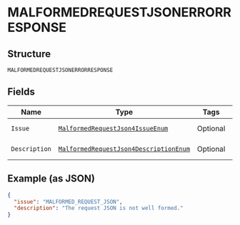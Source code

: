 
# MALFORMEDREQUESTJSONERRORRESPONSE

## Structure

`MALFORMEDREQUESTJSONERRORRESPONSE`

## Fields

| Name | Type | Tags | Description | Getter | Setter |
|  --- | --- | --- | --- | --- | --- |
| `Issue` | [`MalformedRequestJson4IssueEnum`](../../doc/models/malformed-request-json-4-issue-enum.md) | Optional | - | MalformedRequestJson4IssueEnum getIssue() | setIssue(MalformedRequestJson4IssueEnum issue) |
| `Description` | [`MalformedRequestJson4DescriptionEnum`](../../doc/models/malformed-request-json-4-description-enum.md) | Optional | - | MalformedRequestJson4DescriptionEnum getDescription() | setDescription(MalformedRequestJson4DescriptionEnum description) |

## Example (as JSON)

```json
{
  "issue": "MALFORMED_REQUEST_JSON",
  "description": "The request JSON is not well formed."
}
```

